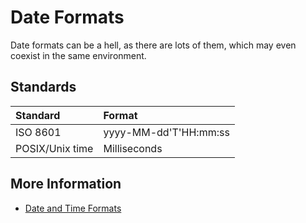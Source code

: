 # Date Formats

Date formats can be a hell, as there are lots of them, which may even coexist in the same environment.

## Standards

| Standard | Format |
| :--- | :--- |
| ISO 8601 | yyyy-MM-dd'T'HH:mm:ss |
| POSIX/Unix time | Milliseconds |

## More Information

* [Date and Time Formats](https://www.w3.org/TR/NOTE-datetime)

